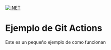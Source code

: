 [![.NET](https://github.com/denisjevct/calculadora-dotnet/actions/workflows/dotnet.yml/badge.svg)](https://github.com/denisjevct/calculadora-dotnet/actions/workflows/dotnet.yml)

# Ejemplo de Git Actions

Este es un pequeño ejemplo de como funcionan